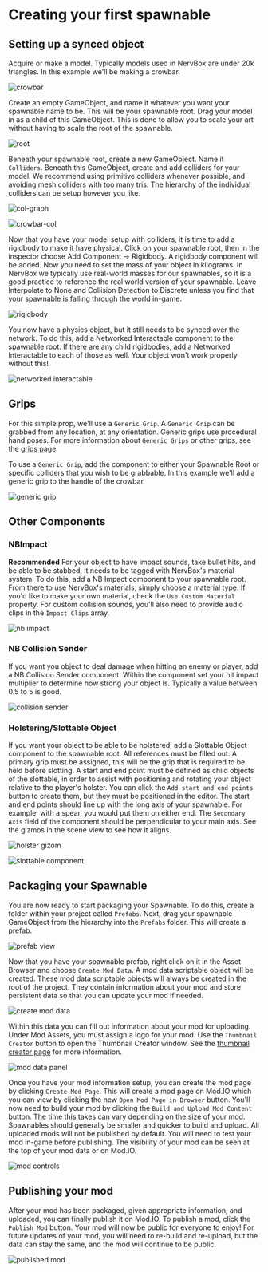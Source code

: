 # Creating your first spawnable

## Setting up a synced object
Acquire or make a model. Typically models used in NervBox are under 20k triangles. In this example we'll be making a crowbar.

![crowbar](images/spawnable/a31371b9-902b-42b1-93f6-41f451ddb97d.png)

Create an empty GameObject, and name it whatever you want your spawnable name to be. This will be your spawnable root. Drag your model in as a child of this GameObject. This is done to allow you to scale your art without having to scale the root of the spawnable.

![root](images/spawnable/0f772529-315a-43fd-bf55-2880a0b88346.png)

Beneath your spawnable root, create a new GameObject. Name it `Colliders`. Beneath this GameObject, create and add colliders for your model. We recommend using primitive colliders whenever possible, and avoiding mesh colliders with too many tris. The hierarchy of the individual colliders can be setup however you like.

![col-graph](images/spawnable/2a93bad2-565b-4489-a51a-aae5e307300d.png)

![crowbar-col](images/spawnable/23190912-3af9-4b04-be3c-17a652ffa602.png)

Now that you have your model setup with colliders, it is time to add a rigidbody to make it have physical. Click on your spawnable root, then in the inspector choose Add Component -> Rigidbody. A rigidbody component will be added. Now you need to set the mass of your object in kilograms. In NervBox we typically use real-world masses for our spawnables, so it is a good practice to reference the real world version of your spawnable. Leave Interpolate to None and Collision Detection to Discrete unless you find that your spawnable is falling through the world in-game.

![rigidbody](images/spawnable/90a3fd87-afb0-4e78-a963-af6f2ee5ced4.png)

You now have a physics object, but it still needs to be synced over the network. To do this, add a Networked Interactable component to the spawnable root. If there are any child rigidbodies, add a Networked Interactable to each of those as well. Your object won't work properly without this!

![networked interactable](images/spawnable/image.png)

## Grips
For this simple prop, we'll use a `Generic Grip`. A `Generic Grip` can be grabbed from any location, at any orientation. Generic grips use procedural hand poses. For more information about `Generic Grips` or other grips, see the [grips page](/grips).

To use a `Generic Grip`, add the component to either your Spawnable Root or specific colliders that you wish to be grabbable. In this example we'll add a generic grip to the handle of the crowbar.

![generic grip](images/spawnable/image-1.png)


## Other Components
### NBImpact 
**Recommended** For your object to have impact sounds, take bullet hits, and be able to be stabbed, it needs to be tagged with NervBox's material system. To do this, add a NB Impact component to your spawnable root. From there to use NervBox's materials, simply choose a material type. If you'd like to make your own material, check the `Use Custom Material` property. For custom collision sounds, you'll also need to provide audio clips in the `Impact Clips` array.

![nb impact](images/spawnable/image-2.png)

### NB Collision Sender
If you want you object to deal damage when hitting an enemy or player, add a NB Collision Sender component. Within the component set your hit impact multiplier to determine how strong your object is. Typically a value between 0.5 to 5 is good.

![collision sender](images/spawnable/5a5de805-2236-4a1e-9eea-915f2ba3f263.png)

### Holstering/Slottable Object
If you want your object to be able to be holstered, add a Slottable Object component to the spawnable root. All references must be filled out: A primary grip must be assigned, this will be the grip that is required to be held before slotting. A start and end point must be defined as child objects of the slottable, in order to assist with positioning and rotating your object relative to the player's holster. You can click the `Add start and end points ` button to create them, but they must be positioned in the editor. The start and end points should line up with the long axis of your spawnable. For example, with a spear, you would put them on either end. The `Secondary Axis` field of the component should be perpendicular to your main axis. See the gizmos in the scene view to see how it aligns.

![holster gizom](images/spawnable/6a439a17-3c90-4276-9484-d74c30096b8c.png)

![slottable component](images/spawnable/4fb5f1df-1c1d-44f1-b50f-992840e66e83.png)


## Packaging your Spawnable
You are now ready to start packaging your Spawnable. To do this, create a folder within your project called `Prefabs`. Next, drag your spawnable GameObject from the hierarchy into the `Prefabs` folder. This will create a prefab.

![prefab view](images/spawnable/00ba18ed-f1ea-46e8-a88d-b962b1570527.png)

Now that you have your spawnable prefab, right click on it in the Asset Browser and choose `Create Mod Data`. A mod data scriptable object will be created. These mod data scriptable objects will always be created in the root of the project. They contain information about your mod and store persistent data so that you can update your mod if needed.
 
![create mod data](images/spawnable/50b0f705-4380-474d-8c65-41135fc841cc.png)

Within this data you can fill out information about your mod for uploading. Under Mod Assets, you must assign a logo for your mod. Use the `Thumbnail Creator` button to open the Thumbnail Creator window. See the [thumbnail creator page](/thumbnail.md) for more information.

![mod data panel](images/spawnable/a299df09-1061-4515-a369-337aaf33890a.png)

Once you have your mod information setup, you can create the mod page by clicking `Create Mod Page`. This will create a mod page on Mod.IO which you can view by clicking the new `Open Mod Page in Browser` button. You'll now need to build your mod by clicking the `Build and Upload Mod Content` button. The time this takes can vary depending on the size of your mod. Spawnables should generally be smaller and quicker to build and upload. All uploaded mods will not be published by default. You will need to test your mod in-game before publishing. The visibility of your mod can be seen at the top of your mod data or on Mod.IO. 

![mod controls](images/spawnable/e8cab12f-ce46-40d1-96b2-c6bef61718f5.png)

## Publishing your mod
After your mod has been packaged, given appropriate information, and uploaded, you can finally publish it on Mod.IO. To publish a mod, click the `Publish Mod` button. Your mod will now be public for everyone to enjoy! For future updates of your mod, you will need to re-build and re-upload, but the data can stay the same, and the mod will continue to be public.

![published mod](images/spawnable/60abb3ad-c82d-4922-a59b-ea7a118516a5.png)
